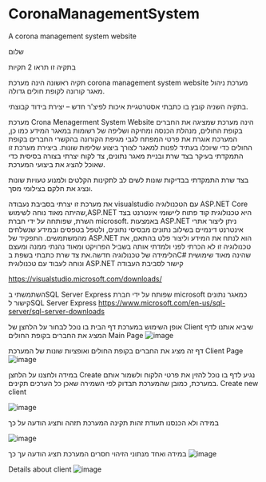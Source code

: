 # CoronaManagementSystem
A corona management system website  

שלום

בתקיה זו תראו 2 תקיות

תקיה ראשונה הינה מערכת corona management system website מערכת ניהול מאגר קורונה לקופת חולים גדולה.

בתקיה השניה קובץ בו כתבתי אסטרטגיית איכות לפיצ'ר חדש – יצירת בידוד קבוצתי.

מערכת Crona Menagerment System Website הינה מערכת שמציגה את החברים בקופת החולים, מנהלת הכנסה ומחיקה ושליפה של רשומות במאגר המידע כמו כן, המערכת אוגרת את פרטי המפתח לגבי מגיפת הקורונה בהקשרי החברים בקופת החולים כדי שיוכלו בעתיד לפנות למאגר לצורך ביצוע שליפות שונות.
ביצירת מערכת זו התמקדתי בעיקר בצד שרת ובניית מאגר נתונים, צד לקוח יצרתי בצורה בסיסית כדי שאוכל להציג את ביצועי המערכת.

בצד שרת התמקדתי בבדיקות שונות לשים לב לתקינות הקלטים ולמנוע טעויות שונות ונציג את חלקם בצילומי מסך.

את מערכת זו יצרתי בסביבת נעבודה visualstudio עם הטכנולוגיה ASP.NET Core שהיתה מאוד נוחה לשימוש,ASP.NET היא טכנולוגית קוד פתוח ליישומי אינטרנט בצד השרת, שפותחה על ידי חברת microsoft. באמצעות ASP.NET ניתן ליצור אתרי אינטרנט דינמיים בשילוב נתונים מבסיסי נתונים, ולטפל בטפסים ובמידע שנשלחים מהמשתמשים. התפקיד של ASP.NET הוא לנתח את המידע וליצור פלט בהתאם, את טכנולוגיה זו לא הכרתי לפני ולמדתי אותה בשביל הפרויקט ומאוד נהנתי ממנה ומעצם הלימידה של טכנולוגיה חדשה.את צד שרת כתבתי בשפת בC# שהינה מאוד שימושית ונוחה לעבוד עם טכנולוגית ASP.NET 
קישור לסביבת העבודה 

https://visualstudio.microsoft.com/downloads/


השתמשתי בSQL Server Express שפותח על ידי חברת microsoft כמאגר נתונים קישור לSQL Server Express
https://www.microsoft.com/en-us/sql-server/sql-server-downloads

אופן השימוש במערכת
דף הבית בו נוכל לבחור על הלחצן של Client שיביא אותנו לדף המציג את החברים בקופת החולים
Main Page
![image](https://github.com/RachelEliU/coronaManagementSystem/assets/116077153/e6cb323f-fe25-4011-9b1d-75a9ba60bb11)

דף זה מציג את החברים בקופת החולים ואופציות שונות של המערכת
Client Page
![image](https://github.com/RachelEliU/coronaManagementSystem/assets/116077153/c9a389ef-b87b-4af1-987c-872c834339b1)

במידה ולחצנו על הלחצן Create נגיע לדף בו נוכל להזין את פרטי הלקוח ולשמור אותם במערכת, כמובן שהמערכת תבדוק לפי השמירה שאכן כל הערכים תקינים.
Create new client

![image](https://github.com/RachelEliU/coronaManagementSystem/assets/116077153/fe1ecfea-e488-4d57-8f32-90ef4ad31d14)
 
 במידה ולא הכנסנו תעודת זהות תקינה המערכת תזהה ותציג הודעה על כך
 
 ![image](https://github.com/RachelEliU/coronaManagementSystem/assets/116077153/a9a1be3b-f3e2-4eef-8eae-3b448343e637)

במידה ואחד מנתוני הזיהוי חסרים המערכת תציג הודעה עך כך
![image](https://github.com/RachelEliU/coronaManagementSystem/assets/116077153/f70ccae4-ff27-407f-b13d-75f18a3786ef)

 Details about client
 ![image](https://github.com/RachelEliU/coronaManagementSystem/assets/116077153/e89a93a2-ad0f-475c-9443-6934eb38b9bf)
